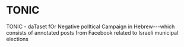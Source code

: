 # TONIC
TONIC - daTaset fOr Negative polItical Campaign in Hebrew---which consists of annotated posts from Facebook related to Israeli municipal elections
